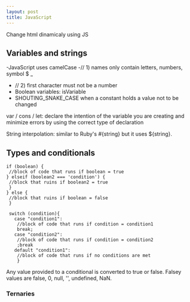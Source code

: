 ```yaml
---
layout: post
title: JavaScript
---
```


Change html dinamicaly using JS

<script>
          
</script>

## Variables and strings
-JavaScript uses camelCase
-// 1) names only contain letters, numbers, symbol $ _
- // 2) first character must not be a number
- Boolean variables: isVariable
- SHOUTING_SNAKE_CASE when a constant holds a value not to be changed

var / cons / let: declare the intention of the variable you are creating and minimize errors by using the correct type of declaration

String interpolation: similar to Ruby's #{string} but it uses ${string}. 

## Types and conditionals

```
if (boolean) {
 //block of code that runs if boolean = true
} elseif (boolean2 === 'condition') {
 //block that ruins if boolean2 = true
 }
} else {
 //block that ruins if boolean = false
 }
 
 switch (condition){
   case "condition1":
    //block of code that runs if condition = condition1
    break;
   case "condition2":
    //block of code that runs if condition = condition2
    ;break
   default "condition1":
    //block of code that runs if no conditions are met
    }
```

Any value provided to a conditional is converted to true or false. Falsey values are false, 0, null, '', undefined, NaN.

### Ternaries

